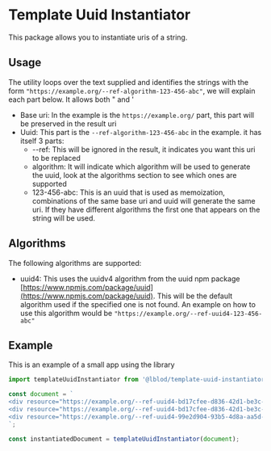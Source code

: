 # Template Uuid Instantiator

This package allows you to instantiate uris of a string.

## Usage

The utility loops over the text supplied and identifies the strings with the form `"https://example.org/--ref-algorithm-123-456-abc"`, we will explain each part below. It allows both " and '

- Base uri: In the example is the `https://example.org/` part, this part will be preserved in the result uri
- Uuid: This part is the `--ref-algorithm-123-456-abc` in the example. it has itself 3 parts:
  - --ref: This will be ignored in the result, it indicates you want this uri to be replaced
  - algorithm: It will indicate which algorithm will be used to generate the uuid, look at the algorithms section to see which ones are supported
  - 123-456-abc: This is an uuid that is used as memoization, combinations of the same base uri and uuid will generate the same uri. If they have different algorithms the first one that appears on the string will be used.

## Algorithms

The following algorithms are supported:

- uuid4: This uses the uuidv4 algorithm from the uuid npm package [https://www.npmjs.com/package/uuid](https://www.npmjs.com/package/uuid). This will be the default algorithm used if the specified one is not found. An example on how to use this algorithm would be `"https://example.org/--ref-uuid4-123-456-abc"`

## Example

This is an example of a small app using the library

```js
import templateUuidInstantiator from '@lblod/template-uuid-instantiator';

const document = `
<div resource="https://example.org/--ref-uuid4-bd17cfee-d836-42d1-be3c-9bb1bc276e20">
<div resource="https://example.org/--ref-uuid4-bd17cfee-d836-42d1-be3c-9bb1bc276e20">
<div resource="https://example.org/--ref-uuid4-99e2d904-93b5-4d8a-aa5d-5ab6408226b6">
`;

const instantiatedDocument = templateUuidInstantiator(document);
```
